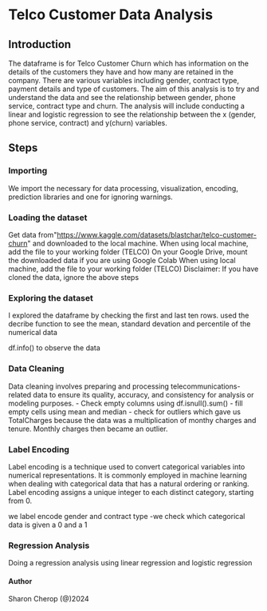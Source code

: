 # Telco Customer Data Analysis 

## Introduction 
The dataframe is for Telco Customer Churn which has information on the details of the customers they have and how many are retained in the company. 
There are various variables including gender, contract type, payment details and type of customers. The aim of this analysis is to try and understand the data and see the relationship between gender, phone service, contract type and churn. 
The analysis will include conducting a linear and logistic regression to see the relationship between the x (gender, phone service, contract) and y(churn) variables.

## Steps

### Importing
We import the necessary for data processing, visualization, encoding, prediction libraries and one for ignoring warnings. 

### Loading the dataset
Get data from"https://www.kaggle.com/datasets/blastchar/telco-customer-churn" and downloaded to the local machine. 
When using local machine, add the file to your working folder (TELCO)
On your Google Drive, mount the downloaded data if you are using Google Colab 
When using local machine, add the file to your working folder (TELCO)
Disclaimer: If you have cloned the data, ignore the above steps

### Exploring the dataset
I explored the dataframe by checking the first and last ten rows. 
used the decribe function to see the mean, standard devation and percentile of the numerical data

df.info() to observe the data

### Data Cleaning 
Data cleaning involves preparing and processing telecommunications-related data to ensure its quality, accuracy, and consistency for analysis or modeling purposes. 
        - Check empty columns using df.isnull().sum()
        - fill empty cells using mean and median 
        - check for outliers which gave us TotalCharges because the data was a multiplication of monthy charges and tenure. Monthly charges then became an outlier.

### Label Encoding 
Label encoding is a technique used to convert categorical variables into numerical representations. It is commonly employed in machine learning when dealing with categorical data that has a natural ordering or ranking. Label encoding assigns a unique integer to each distinct category, starting from 0.

we label encode gender and contract type 
-we check which categorical data is given a 0 and a 1 

### Regression Analysis 
Doing a regression analysis using linear regression and logistic regression

#### Author
Sharon Cherop
(@)2024

